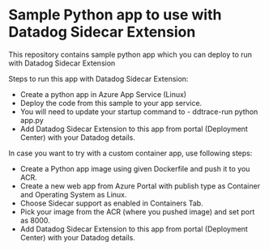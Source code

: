 # Sample Python app to use with Datadog Sidecar Extension
This repository contains sample python app which you can deploy to run with Datadog Sidecar Extension

Steps to run this app with Datadog Sidecar Extension:
- Create a python app in Azure App Service (Linux)
- Deploy the code from this sample to your app service.
- You will need to update your startup command to - ddtrace-run python app.py
- Add Datadog Sidecar Extension to this app from portal (Deployment Center) with your Datadog details.
 
In case you want to try with a custom container app, use following steps:
- Create a Python app image using given Dockerfile and push it to you ACR.
- Create a new web app from Azure Portal with publish type as Container and Operating System as Linux.
- Choose Sidecar support as enabled in Containers Tab.
- Pick your image from the ACR (where you pushed image) and set port as 8000.
- Add Datadog Sidecar Extension to this app from portal (Deployment Center) with your Datadog details.
